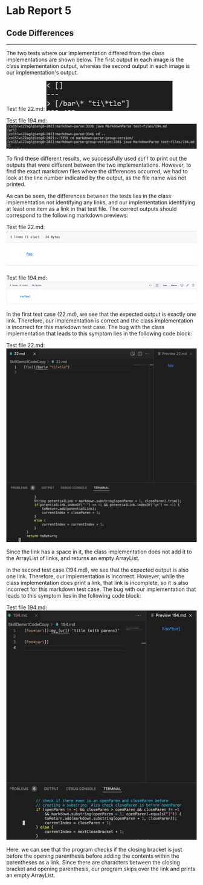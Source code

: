 # Lab Report 5
## Code Differences
---

The two tests where our implementation differed from the class implementations are shown below. The first output
in each image is the class implementation output, whereas the second output in each image is our implementation's output.

Test file 22.md:
![Image](diffTest1.png)

Test file 194.md:
![Image](diffTest2.png)

To find these different results, we successfully used `diff` to print out the outputs that were different between the two 
implementations. However, to find the exact markdown files where the differences occurred, 
we had to look at the line number indicated by the output, as the file name was not printed.

As can be seen, the differences between the tests lies in the class implementation not identifying any links,
and our implementation identifying at least one item as a link in that test file. The correct outputs should correspond
to the following markdown previews:

Test file 22.md:
![Image](mdPreview1.png)

Test file 194.md:
![Image](mdPreview2.png)

In the first test case (22.md), we see that the expected output is exactly one link. Therefore, our implementation is correct 
and the class implementation is incorrect for this markdown test case. The bug with the class implementation that 
leads to this symptom lies in the following code block:

Test file 22.md:
![Image](bugCode1.png)

Since the link has a space in it, the class implementation does not add it to the ArrayList of links, and
returns an empty ArrayList.

In the second test case (194.md), we see that the expected output is also one link. Therefore, our implementation is incorrect. However,
while the class implementation does print a link, that link is incomplete, so it is also incorrect for this markdown test case. 
The bug with our implementation that leads to this symptom lies in the following code block:

Test file 194.md:
![Image](bugCode2.png)

Here, we can see that the program checks if the closing bracket is just before the opening parenthesis before adding the contents
within the parentheses as a link. Since there are characters between the closing bracket and opening parenthesis, our program
skips over the link and prints an empty ArrayList.
